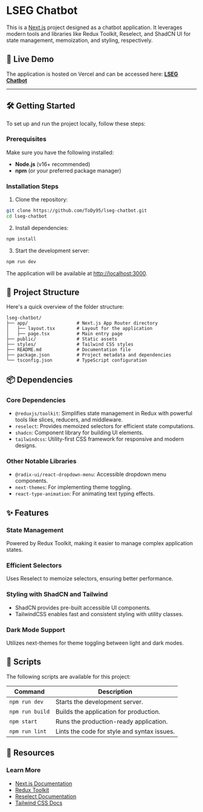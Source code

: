 # LSEG Chatbot

This is a [Next.js](https://nextjs.org/) project designed as a chatbot
application. It leverages modern tools and libraries like Redux Toolkit,
Reselect, and ShadCN UI for state management, memoization, and styling,
respectively.

## 🚀 Live Demo

The application is hosted on Vercel and can be accessed here:
**[LSEG Chatbot](https://lseg-chatbot-indol.vercel.app/?__vercel_draft=1)**

---

## 🛠️ Getting Started

To set up and run the project locally, follow these steps:

### Prerequisites

Make sure you have the following installed:

- **Node.js** (v16+ recommended)
- **npm** (or your preferred package manager)

### Installation Steps

1. Clone the repository:

```bash
git clone https://github.com/ToDy95/lseg-chatbot.git
cd lseg-chatbot
```

2. Install dependencies:

```bash
npm install
```

3. Start the development server:

```bash
npm run dev
```

The application will be available at
[http://localhost:3000](http://localhost:3000).

## 📂 Project Structure

Here's a quick overview of the folder structure:

```
lseg-chatbot/
├── app/                  # Next.js App Router directory
│   ├── layout.tsx        # Layout for the application
│   ├── page.tsx          # Main entry page
├── public/               # Static assets
├── styles/               # Tailwind CSS styles
├── README.md             # Documentation file
├── package.json          # Project metadata and dependencies
└── tsconfig.json         # TypeScript configuration
```

## 📦 Dependencies

### Core Dependencies

- `@reduxjs/toolkit`: Simplifies state management in Redux with powerful tools
  like slices, reducers, and middleware.
- `reselect`: Provides memoized selectors for efficient state computations.
- `shadcn`: Component library for building UI elements.
- `tailwindcss`: Utility-first CSS framework for responsive and modern designs.

### Other Notable Libraries

- `@radix-ui/react-dropdown-menu`: Accessible dropdown menu components.
- `next-themes`: For implementing theme toggling.
- `react-type-animation`: For animating text typing effects.

## ✨ Features

### State Management

Powered by Redux Toolkit, making it easier to manage complex application states.

### Efficient Selectors

Uses Reselect to memoize selectors, ensuring better performance.

### Styling with ShadCN and Tailwind

- ShadCN provides pre-built accessible UI components.
- TailwindCSS enables fast and consistent styling with utility classes.

### Dark Mode Support

Utilizes next-themes for theme toggling between light and dark modes.

## 📘 Scripts

The following scripts are available for this project:

| Command         | Description                                 |
| --------------- | ------------------------------------------- |
| `npm run dev`   | Starts the development server.              |
| `npm run build` | Builds the application for production.      |
| `npm start`     | Runs the production-ready application.      |
| `npm run lint`  | Lints the code for style and syntax issues. |

## 🔗 Resources

### Learn More

- [Next.js Documentation](https://nextjs.org/docs)
- [Redux Toolkit](https://redux-toolkit.js.org/)
- [Reselect Documentation](https://github.com/reduxjs/reselect)
- [Tailwind CSS Docs](https://tailwindcss.com/docs)
